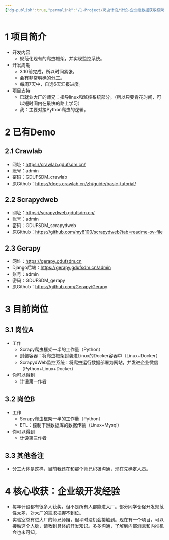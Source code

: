 ```yaml
---
{"dg-publish":true,"permalink":"/1-Project/爬虫计设/计设-企业级数据获取框架 V1.4/"}
---
```


# 1 项目简介
- 开发内容
	- 规范化现有的爬虫框架，并实现监控系统。
- 开发周期
	- 3.10前完成，所以时间紧张。
	- 会有非常明确的分工。
	- 每周7天中，自选6天汇报进度。
- 项目支持
	- 已就业大厂的师兄：指导linux和监控系统部分。（所以只要肯花时间，可以短时间内在最快的路上学习）
	- 我：主要对接Python爬虫的逻辑。
# 2 已有Demo
## 2.1 Crawlab
- 网址：https://crawlab.gdufsdm.cn/
- 账号：admin
- 密码：GDUFSDM_crawlab
- 原Github：https://docs.crawlab.cn/zh/guide/basic-tutorial/
## 2.2 Scrapydweb
- 网址：https://scrapydweb.gdufsdm.cn/
- 账号：admin
- 密码：GDUFSDM_scrapydweb
- 原Github：https://github.com/my8100/scrapydweb?tab=readme-ov-file
## 2.3 Gerapy
- 网址：https://gerapy.gdufsdm.cn
- Django后端：https://gerapy.gdufsdm.cn/admin
- 账号：admin
- 密码：GDUFSDM_gerapy
- 原Github：https://github.com/Gerapy/Gerapy
# 3 目前岗位
## 3.1 岗位A
- 工作
	- Scrapy爬虫框架一半的工作量（Python）
	- 封装容器：将爬虫框架封装进Linux的Docker容器中（Linux+Docker）
	- ScrapydWeb监控系统：将爬虫运行数据部署为网站，并发进企业微信（Python+Linux+Docker）
- 你可以得到
	- 计设第一作者
## 3.2 岗位B
- 工作
	- Scrapy爬虫框架一半的工作量（Python）
	- ETL：控制下游数据库的数据传输（Linux+Mysql）
- 你可以得到
	- 计设第三作者
## 3.3 其他备注
- 分工大体是这样，目前我还在和那个师兄积极沟通，现在先确定人员。
# 4 核心收获：企业级开发经验
- 每年计设都有很多人获奖，但不是所有人都能进大厂。部分同学仓促开发规范性太差，对大厂的需求把握不到位。
- 实验室总有进大厂的师兄师姐，但平时没机会接触到。现在有一个项目，可以接触这个人脉，请教到具体的开发知识。多多沟通，了解到内部消息和内推机会也未可知。